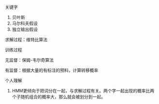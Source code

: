 关键字

1. 贝叶斯
2. 马尔科夫假设
3. 独立输出假设



求解过程：维特比算法



训练过程

无监督：保姆-韦尔奇算法

有监督：根据大量的有标注的预料，计算转移概率



个人理解

1. HMM更倾向于把词分在一起，与求解过程有关。两个字一起出现的概率比两个子随机组合的概率大，那么就会被划分到一起。



